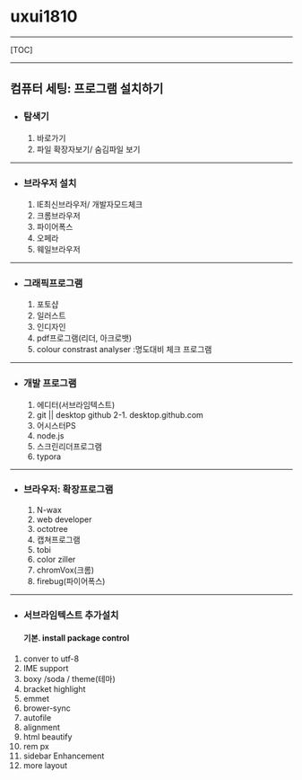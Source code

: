 # uxui1810

---
[TOC]

---

## 컴퓨터 세팅: 프로그램 설치하기



- ### 탐색기
  1. 바로가기
  2. 파일 확장자보기/ 숨김파일 보기

---



- ### 브라우저 설치
  1. IE최신브라우저/ 개발자모드체크
  2. 크롬브라우저
  3. 파이어폭스
  4. 오페라
  5. 웨일브라우저

---



- ### 그래픽프로그램
  1. 포토샵
  2. 일러스트
  3. 인디자인
  4. pdf프로그램(리더, 아크로뱃)
  5. colour constrast analyser :명도대비 체크 프로그램

---

- ### 개발 프로그램
  1. 에디터(서브라임텍스트)
  2. git || desktop github
     2-1. desktop.github.com
  3. 어시스터PS
  4. node.js
  5. 스크린리더프로그램
  6. typora
  
---

- ### 브라우저: 확장프로그램
  1. N-wax
  2. web developer
  3. octotree
  4. 캡쳐프로그램
  5. tobi
  6. color ziller
  7. chromVox(크롬)
  8. firebug(파이어폭스)


---

- ### 서브라임텍스트 추가설치

   #### 기본.  install package control
 1. conver to utf-8
 2. IME support
 3. boxy /soda / theme(테마)
 4. bracket highlight
 5. emmet
 6. brower-sync
 7. autofile
 8. alignment
 9. html beautify
10. rem px
11. sidebar Enhancement
12. more layout 


